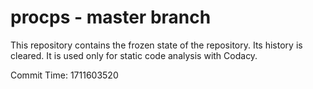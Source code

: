 # procps - master branch

This repository contains the frozen state of the repository.
Its history is cleared. It is used only for static code
analysis with Codacy.

Commit Time: 1711603520